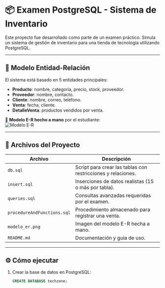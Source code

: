 # 📦 Examen PostgreSQL - Sistema de Inventario 

Este proyecto fue desarrollado como parte de un examen práctico. Simula un sistema de gestión de inventario para una tienda de tecnología utilizando PostgreSQL.

---

## 🧩 Modelo Entidad-Relación

El sistema está basado en 5 entidades principales:

- **Producto**: nombre, categoría, precio, stock, proveedor.
- **Proveedor**: nombre, contacto.
- **Cliente**: nombre, correo, teléfono.
- **Venta**: fecha, cliente.
- **DetalleVenta**: productos vendidos por venta.

📌 **Modelo E-R hecho a mano** por el estudiante:  
![Modelo E-R](modelo_er.png)

---

## 📁 Archivos del Proyecto

| Archivo | Descripción |
|--------|-------------|
| `db.sql` | Script para crear las tablas con restricciones y relaciones. |
| `insert.sql` | Inserciones de datos realistas (15 o más por tabla). |
| `queries.sql` | Consultas avanzadas requeridas por el examen. |
| `procedureAndFunctions.sql` | Procedimiento almacenado para registrar una venta. |
| `modelo_er.png` | Imagen del modelo E-R hecha a mano. |
| `README.md` | Documentación y guía de uso. |

---

## ⚙️ Cómo ejecutar

1. Crear la base de datos en PostgreSQL:  
   ```sql
   CREATE DATABASE techzone;

